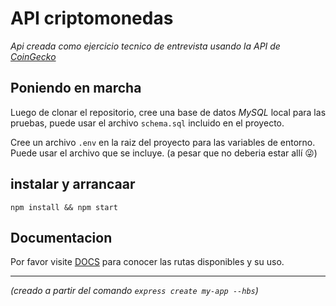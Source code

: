 
# API criptomonedas

_Api creada como ejercicio tecnico de entrevista usando la API de [CoinGecko](https://www.coingecko.com/en/api)_

## Poniendo en marcha

Luego de clonar el repositorio, cree una base de datos _MySQL_ local para las pruebas, puede usar el archivo `schema.sql` incluido en el proyecto.

Cree un archivo `.env` en la raiz del proyecto para las variables de entorno. Puede usar el archivo que se incluye. (a pesar que no deberia estar allí :stuck_out_tongue_winking_eye:)

## instalar y arrancaar

```
npm install && npm start
```

## Documentacion

Por favor visite [DOCS](./DOCS.md) para conocer las rutas disponibles y su uso.

-----

_(creado a partir del comando `express create my-app --hbs`)_